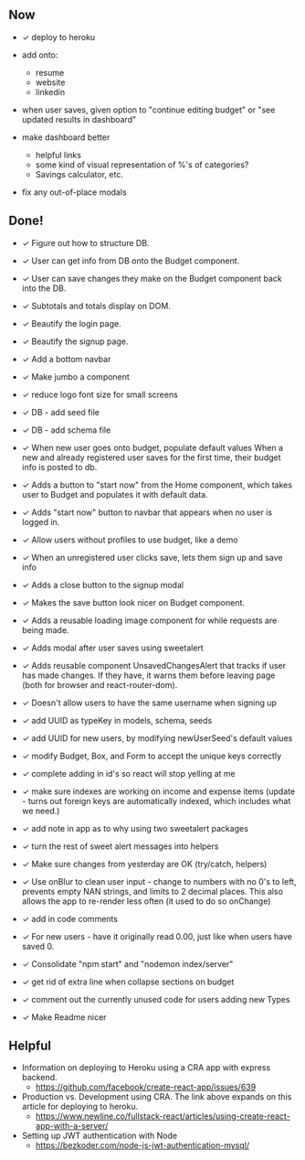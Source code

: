 ## Now
- ✓ deploy to heroku
- add onto:
  - resume
  - website
  - linkedin
- when user saves, given option to "continue editing budget" or "see updated results in dashboard"
- make dashboard better
  - helpful links
  - some kind of visual representation of %'s of categories?
  - Savings calculator, etc.

- fix any out-of-place modals







## Done!
- ✓ Figure out how to structure DB.
- ✓ User can get info from DB onto the Budget component.
- ✓ User can save changes they make on the Budget component back into the DB.
- ✓ Subtotals and totals display on DOM.
- ✓ Beautify the login page.
- ✓ Beautify the signup page.
- ✓ Add a bottom navbar
- ✓ Make jumbo a component
- ✓ reduce logo font size for small screens
- ✓ DB - add seed file
- ✓ DB - add schema file
- ✓ When new user goes onto budget, populate default values
 When a new and already registered user saves for the first time, their budget info is posted to db.
- ✓ Adds a button to "start now" from the Home component, which takes user to Budget and populates it with default data.
- ✓ Adds "start now" button to navbar that appears when no user is logged in.
- ✓ Allow users without profiles to use budget, like a demo
- ✓ When an unregistered user clicks save, lets them sign up and save info
- ✓ Adds a close button to the signup modal
- ✓ Makes the save button look nicer on Budget component.
- ✓ Adds a reusable loading image component for while requests are being made.
- ✓ Adds modal after user saves using sweetalert
- ✓ Adds reusable component UnsavedChangesAlert that tracks if user has made changes. If they have, it warns them before leaving page (both for browser and react-router-dom).

- ✓ Doesn't allow users to have the same username when signing up
- ✓ add UUID as typeKey in models, schema, seeds
- ✓ add UUID for new users, by modifying newUserSeed's default values
- ✓ modify Budget, Box, and Form to accept the unique keys correctly
- ✓ complete adding in id's so react will stop yelling at me
- ✓ make sure indexes are working on income and expense items (update - turns out foreign keys are automatically indexed, which includes what we need.)
- ✓ add note in app as to why using two sweetalert packages
- ✓ turn the rest of sweet alert messages into helpers
- ✓ Make sure changes from yesterday are OK (try/catch, helpers)
- ✓ Use onBlur to clean user input - change to numbers with no 0's to left, prevents empty NAN strings, and limits to 2 decimal places.  This also allows the app to re-render less often (it used to do so onChange)
- ✓ add in code comments
- ✓ For new users - have it originally read 0.00, just like when users have saved 0.
- ✓ Consolidate "npm start" and "nodemon index/server"
- ✓ get rid of extra line when collapse sections on budget
- ✓ comment out the currently unused code for users adding new Types
- ✓ Make Readme nicer

## Helpful
- Information on deploying to Heroku using a CRA app with express backend.
  - https://github.com/facebook/create-react-app/issues/639
- Production vs. Development using CRA.  The link above expands on this article for deploying to heroku.
  - https://www.newline.co/fullstack-react/articles/using-create-react-app-with-a-server/
- Setting up JWT authentication with Node
  - https://bezkoder.com/node-js-jwt-authentication-mysql/